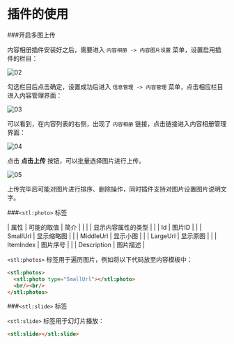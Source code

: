 # 插件的使用

###开启多图上传

内容相册插件安装好之后，需要进入 `内容相册 -> 内容图片设置` 菜单，设置启用插件的栏目：

![02](/assets/img/plugin/photos/02.png)

勾选栏目后点击确定，设置成功后进入 `信息管理 -> 内容管理` 菜单，点击相应栏目进入内容管理界面：

![03](/assets/img/plugin/photos/03.png)

可以看到，在内容列表的右侧，出现了 `内容相册` 链接，点击链接进入内容相册管理界面：

![04](/assets/img/plugin/photos/04.png)

点击 **点击上传** 按钮，可以批量选择图片进行上传。

![05](/assets/img/plugin/photos/05.png)

上传完毕后可能对图片进行排序、删除操作，同时插件支持对图片设置图片说明文字。

###`<stl:photo>` 标签

| 属性 | 可能的取值 | 简介 |
|  |  | 显示内容属性的类型 |
|  | Id | 图片ID |
|  | SmallUrl | 显示缩略图 |
|  | MiddleUrl | 显示小图 |
|  | LargeUrl | 显示原图 |
|  | ItemIndex | 图片序号 |
|  | Description | 图片描述 |

`<stl:photos>` 标签用于遍历图片，例如将以下代码放至内容模板中：

```html
<stl:photos>
  <stl:photo type="SmallUrl"></stl:photo>
  <br/><br/>
</stl:photos>
```

###`<stl:slide>` 标签

`<stl:slide>` 标签用于幻灯片播放：

```html
<stl:slide></stl:slide>
```